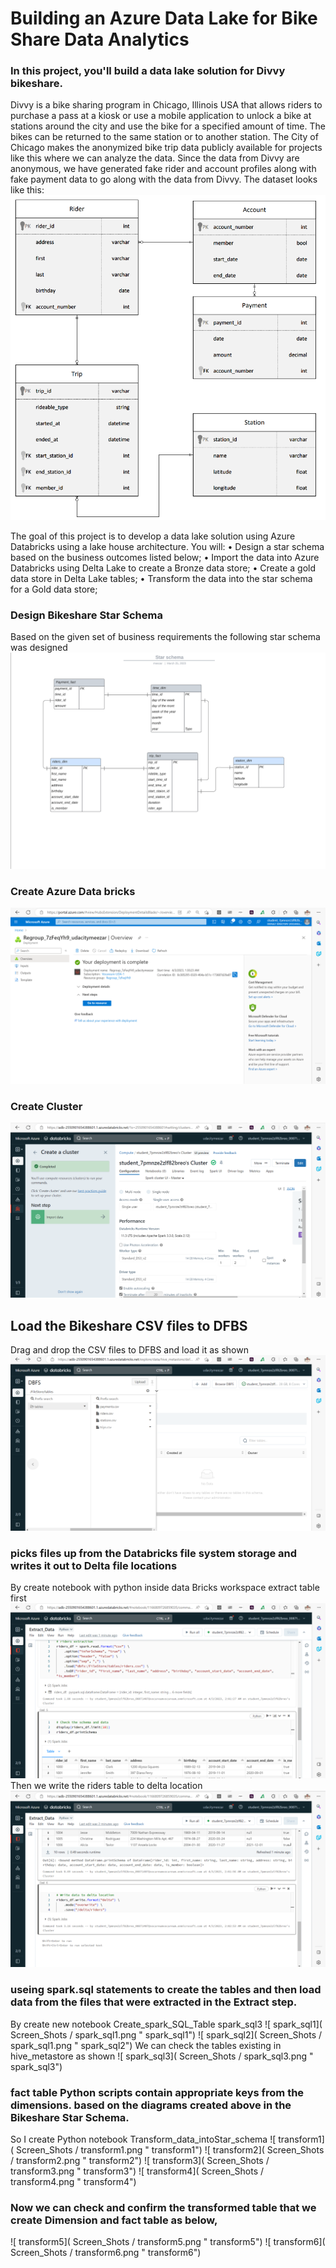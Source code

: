 # Building an Azure Data Lake for Bike Share Data Analytics

### In this project, you'll build a data lake solution for Divvy bikeshare.
Divvy is a bike sharing program in Chicago, Illinois USA that allows riders to purchase a pass at a kiosk or use a mobile application to unlock a bike at stations around the city and use the bike for a specified amount of time. The bikes can be returned to the same station or to another station. The City of Chicago makes the anonymized bike trip data publicly available for projects like this where we can analyze the data.
Since the data from Divvy are anonymous, we have generated fake rider and account profiles along with fake payment data to go along with the data from Divvy. The dataset looks like this:
![project_data](Screen_Shots/project_data.png "project_data")

The goal of this project is to develop a data lake solution using Azure Databricks using a lake house architecture. You will:
•	Design a star schema based on the business outcomes listed below;
•	Import the data into Azure Databricks using Delta Lake to create a Bronze data store;
•	Create a gold data store in Delta Lake tables;
•	Transform the data into the star schema for a Gold data store;
### Design Bikeshare Star Schema
Based on the given set of business requirements the following star schema was designed
![star_schema](Screen_Shots/star_schema.png "star_schema")

### Create Azure Data bricks
![data_bricks1](Screen_shots/data_bricks1.png "data_bricks1")

### Create Cluster
![cluster1](Screen_Shots/cluster1.png "cluster1")

## Load the Bikeshare CSV files to DFBS 
Drag and drop the CSV files to DFBS and load it as shown 
![ load_DBFS](Screen_shots/load_DBFS.png "load_DBFS")

### picks files up from the Databricks file system storage and writes it out to Delta file locations
By create notebook with python inside data Bricks workspace extract table first
![ extract1](Screen_Shots/extract1.png "extract1")
Then we write the riders table to delta location 
![ extract2](Screen_Shots/extract2.png " extract2")

### useing spark.sql statements to create the tables and then load data from the files that were extracted in the Extract step.
By create new notebook Create_spark_SQL_Table
spark_sql3
![ spark_sql1]( Screen_Shots / spark_sql1.png " spark_sql1")
![ spark_sql2]( Screen_Shots / spark_sql1.png " spark_sql2")
We can check the tables existing in hive_metastore as shown
![ spark_sql3]( Screen_Shots / spark_sql3.png " spark_sql3")

### fact table Python scripts contain appropriate keys from the dimensions. based on the diagrams created above in the Bikeshare Star Schema.
So I create Python notebook Transform_data_intoStar_schema
![ transform1]( Screen_Shots / transform1.png " transform1")
![ transform2]( Screen_Shots / transform2.png " transform2")
![ transform3]( Screen_Shots / transform3.png " transform3")
![ transform4]( Screen_Shots / transform4.png " transform4")

### Now we can check and confirm the transformed  table that we create Dimension and fact table as below,
![ transform5]( Screen_Shots / transform5.png " transform5")
![ transform6]( Screen_Shots / transform6.png " transform6")
